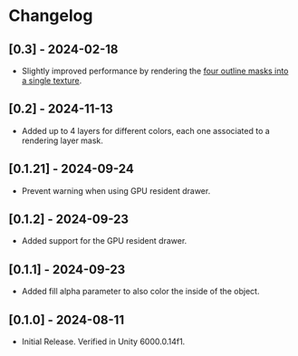 # Changelog

## [0.3] - 2024-02-18

* Slightly improved performance by rendering the [four outline masks into a single texture](https://github.com/CristianQiu/Unity-URP-Outline/pull/1).

## [0.2] - 2024-11-13

* Added up to 4 layers for different colors, each one associated to a rendering layer mask.

## [0.1.21] - 2024-09-24

* Prevent warning when using GPU resident drawer.

## [0.1.2] - 2024-09-23

* Added support for the GPU resident drawer.

## [0.1.1] - 2024-09-23

* Added fill alpha parameter to also color the inside of the object.

## [0.1.0] - 2024-08-11

* Initial Release. Verified in Unity 6000.0.14f1.